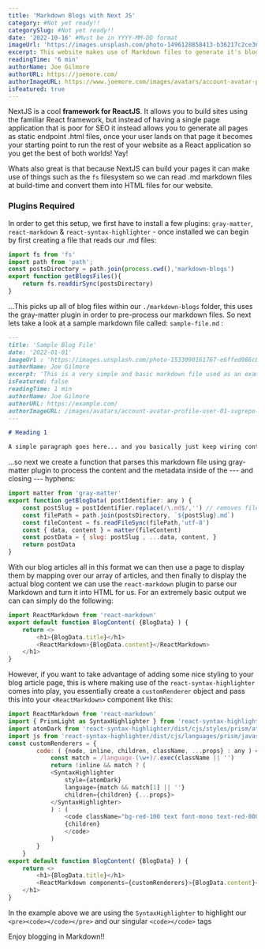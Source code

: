 ```yaml
---
title: 'Markdown Blogs with Next JS'
category: #Not yet ready!!
categorySlug: #Not yet ready!!
date: '2022-10-16' #Must be in YYYY-MM-DD format
imageUrl: 'https://images.unsplash.com/photo-1496128858413-b36217c2ce36?ixlib=rb-1.2.1&ixid=eyJhcHBfaWQiOjEyMDd9&auto=format&fit=crop&w=1679&q=80'
excerpt: This website makes use of Markdown files to generate it's blog articles, NextJS then builds them into static HTML files at build time. This article explains how they work!
readingTime: '6 min'
authorName: Joe Gilmore
authorURL: https://joemore.com/
authorImageURL: https://www.joemore.com/images/avatars/account-avatar-profile-user-01-svgrepo-com-cropped.svg
isFeatured: true
---
```



NextJS is a cool **framework for ReactJS**. It allows you to build sites using the familiar React framework, but instead of having a single page application that is poor for SEO
it instead allows you to generate all pages as static endpoint .html files, once your user lands on that page it becomes your starting point to run the rest of your website as 
a React application so you get the best of both worlds! Yay!

Whats also great is that because NextJS can build your pages it can make use of things such as the `fs` filesystem so we can read .md markdown files at build-time
and convert them into HTML files for our website.

### Plugins Required

In order to get this setup, we first have to install a few plugins: `gray-matter`, `react-markdown` & `react-syntax-highlighter` - once installed we can begin by first creating a 
file that reads our .md files:

```js
import fs from 'fs'
import path from 'path';
const postsDirectory = path.join(process.cwd(),'markdown-blogs')
export function getBlogsFiles(){
    return fs.readdirSync(postsDirectory)
}
```

...This picks up all of blog files within our `./markdown-blogs` folder, this uses the gray-matter plugin in order to pre-process our markdown files. So next lets take a look at a sample 
markdown file called: `sample-file.md` :


```markdown
---
title: 'Sample Blog File'
date: '2022-01-01'
imageUrl : 'https://images.unsplash.com/photo-1533090161767-e6ffed986c88?ixlib=rb-1.2.1&ixid=MnwxMjA3fDB8MHxwaG90by1wYWdlfHx8fGVufDB8fHx8&auto=format&fit=crop&w=1738&q=80'
authorName: Joe Gilmore
excerpt: 'This is a very simple and basic markdown file used as an example!'
isFeatured: false
readingTime: 1 min
authorName: Joe Gilmore
authorURL: https://example.com/
authorImageURL: /images/avatars/account-avatar-profile-user-01-svgrepo-com-cropped.svg
---

# Heading 1

A simple paragraph goes here... and you basically just keep wiring content for your blog... You can **bold** text and *italicize* text and everything else you can think of with markdown!
```

...so next we create a function that parses this markdown file using gray-matter plugin to process the content and the metadata inside of the --- and closing --- hyphens:

```js
import matter from 'gray-matter'
export function getBlogData( postIdentifier: any ) {
    const postSlug = postIdentifier.replace(/\.md$/,'') // removes file extension
    const filePath = path.join(postsDirectory, `${postSlug}.md`)
    const fileContent = fs.readFileSync(filePath,'utf-8')
    const { data, content } = matter(fileContent)
    const postData = { slug: postSlug , ...data, content, }
    return postData
}
```

With our blog articles all in this format we can then use a page to display them by mapping over our array of articles, and then finally to display
the actual blog content we can use the `react-markdown` plugin to parse our Markdown and turn it into HTML for us. For an extremely basic output
we can can simply do the following:

```js
import ReactMarkdown from 'react-markdown'
export default function BlogContent( {BlogData} ) {
    return <>
        <h1>{BlogData.title}</h1>
        <ReactMarkdown>{BlogData.content}</ReactMarkdown>
    </h1>
}
```

However, if you want to take advantage of adding some nice styling to your blog article page, this is where making use of the `react-syntax-highlighter` comes into play,
you essentially create a `customRenderer` object and pass this into your `<ReactMarkdown>` component like this:


```js
import ReactMarkdown from 'react-markdown'
import { PrismLight as SyntaxHighlighter } from 'react-syntax-highlighter'
import atomDark from 'react-syntax-highlighter/dist/cjs/styles/prism/atom-dark'
import js from 'react-syntax-highlighter/dist/cjs/languages/prism/javascript'
const customRenderers = {
        code: ( {node, inline, children, className, ...props} : any ) => {
            const match = /language-(\w+)/.exec(className || '')
            return !inline && match ? (
            <SyntaxHighlighter 
                style={atomDark} 
                language={match && match[1] || ''} 
                children={children} {...props}>
            </SyntaxHighlighter>
            ) : (
                <code className="bg-red-100 text font-mono text-red-800 px-1 rounded-md"{...props}>
                {children}
                </code>
            )
        }
    }
export default function BlogContent( {BlogData} ) {
    return <>
        <h1>{BlogData.title}</h1>
        <ReactMarkdown components={customRenderers}>{BlogData.content}</ReactMarkdown>
    </h1>
}
```

In the example above we are using the `SyntaxHighlighter` to highlight our `<pre><code></code></pre>` and our singular `<code></code>` tags 

Enjoy blogging in Markdown!!

